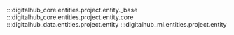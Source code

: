 :::digitalhub_core.entities.project.entity._base
:::digitalhub_core.entities.project.entity.core
:::digitalhub_data.entities.project.entity
:::digitalhub_ml.entities.project.entity
